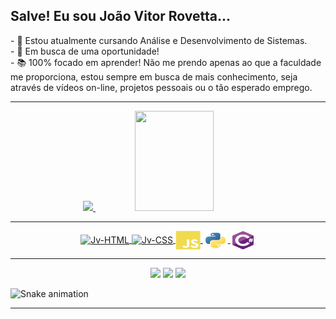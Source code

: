 <h2>Salve! Eu sou João Vitor Rovetta...</h2>
- 🏫 Estou atualmente cursando Análise e Desenvolvimento de Sistemas.<br>
- 💼 Em busca de uma oportunidade!<br>
- 📚 100% focado em aprender! Não me prendo apenas ao que a faculdade me proporciona, estou sempre em busca de mais conhecimento, seja através de vídeos on-line, projetos pessoais ou o tão esperado emprego.
<hr>

<div align="center">
  <a href="https://github.com/JVrovetta">
  <img height="160em" src="https://github-readme-stats.vercel.app/api?username=JVrovetta&show_icons=true&theme=ocean_dark&include_all_commits=true&count_private=true"/>
  <img height="160em" width="50%" src="https://github-readme-stats.vercel.app/api/top-langs/?username=JVrovetta&layout=compact&langs_count=7&theme=ocean_dark"/>
</div>
<hr>  
<div align="center" style="display: inline_block">
    <img align="center" alt="Jv-HTML" height="30" width="40" src="https://cdn.jsdelivr.net/gh/devicons/devicon/icons/html5/html5-plain-wordmark.svg">
    <img align="center" alt="Jv-CSS" height="30" width="40" src="https://cdn.jsdelivr.net/gh/devicons/devicon/icons/css3/css3-plain-wordmark.svg">
    <img align="center" alt="Jv-Js" height="30" width="40" src="https://raw.githubusercontent.com/devicons/devicon/master/icons/javascript/javascript-plain.svg">
    <img align="center" alt="Jv-Python" height="30" width="40" src="https://raw.githubusercontent.com/devicons/devicon/master/icons/python/python-original.svg">
    <img align="center" alt="Jv-Csharp" height="30" width="40" src="https://raw.githubusercontent.com/devicons/devicon/master/icons/csharp/csharp-original.svg">
</div>
<hr> 
<div align="center">
 <a href="https://discord.gg/3EKZFFyyHc" target="_blank"><img src="https://img.shields.io/badge/Discord-7289DA?style=for-the-badge&logo=discord&logoColor=white" target="_blank"></a> 
  <a href = "mailto:jv.rovettajunqueira@gmail.com"><img src="https://img.shields.io/badge/-Gmail-%23333?style=for-the-badge&logo=gmail&logoColor=white" target="_blank"></a>
  <a href="https://www.linkedin.com/in/jo%C3%A3o-vitor-rovetta-junqueira-016218238/" target="_blank"><img src="https://img.shields.io/badge/-LinkedIn-%230077B5?style=for-the-badge&logo=linkedin&logoColor=white" target="_blank"></a> 
</div>
  
![Snake animation](https://github.com/JVrovetta/JVrovetta/blob/output/github-contribution-grid-snake.svg)
  <hr>
 
